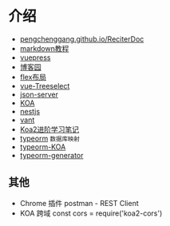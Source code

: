 # 介绍

* [pengchenggang.github.io/ReciterDoc](https://pengchenggang.github.io/ReciterDoc/)
* [markdown教程](https://www.runoob.com/markdown/md-image.html)
* [vuepress](https://vuepress.vuejs.org/zh/guide/)
* [博客园](https://www.cnblogs.com/pengchenggang/)
* [flex布局](http://www.ruanyifeng.com/blog/2015/07/flex-grammar.html)
* [vue-Treeselect](https://vue-treeselect.js.org/#delayed-loading)
* [json-server](https://github.com/typicode/json-server)
* [KOA](https://koa.bootcss.com/)
* [nestjs](https://docs.nestjs.com/)
* [vant](https://youzan.github.io/vant/#/zh-CN/home)
* [Koa2进阶学习笔记](https://github.com/chenshenhai/koa2-note)
* [typeorm](https://typeorm.io/#/connection) `数据库映射`
* [typeorm-KOA](https://github.com/typeorm/typescript-koa-example)
* [typeorm-generator](https://github.com/Kononnable/typeorm-model-generator)

## 其他

* Chrome 插件 postman - REST Client
* KOA 跨域 const cors = require('koa2-cors')